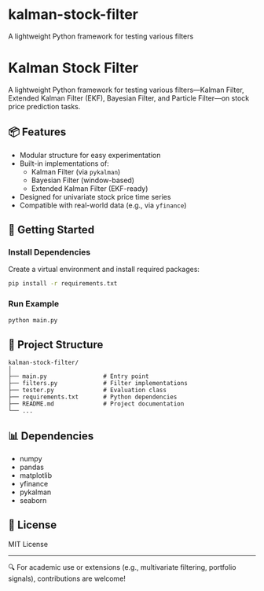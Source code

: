 # kalman-stock-filter
A lightweight Python framework for testing various filters

# Kalman Stock Filter

A lightweight Python framework for testing various filters—Kalman Filter, Extended Kalman Filter (EKF), Bayesian Filter, and Particle Filter—on stock price prediction tasks.

## 📦 Features

- Modular structure for easy experimentation
- Built-in implementations of:
  - Kalman Filter (via `pykalman`)
  - Bayesian Filter (window-based)
  - Extended Kalman Filter (EKF-ready)
- Designed for univariate stock price time series
- Compatible with real-world data (e.g., via `yfinance`)

## 🚀 Getting Started

### Install Dependencies

Create a virtual environment and install required packages:

```bash
pip install -r requirements.txt
```

### Run Example

```bash
python main.py
```

## 📁 Project Structure

```
kalman-stock-filter/
│
├── main.py                # Entry point
├── filters.py             # Filter implementations
├── tester.py              # Evaluation class
├── requirements.txt       # Python dependencies
├── README.md              # Project documentation
└── ...
```

## 📊 Dependencies

- numpy
- pandas
- matplotlib
- yfinance
- pykalman
- seaborn

## 📜 License

MIT License

---

🔍 For academic use or extensions (e.g., multivariate filtering, portfolio signals), contributions are welcome!
